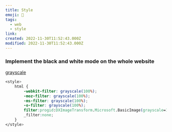 ```yaml
---
title: Style
emoji: 📝
tags:
  - web
  - style
link:
created: 2022-11-30T11:52:43.000Z
modified: 2022-11-30T11:52:43.000Z
---
```


### Implement the black and white mode on the whole website

[grayscale](https://developer.mozilla.org/en-US/docs/Web/CSS/filter-function/grayscale)

```css
<style>
    html {
        -webkit-filter: grayscale(100%);
        -moz-filter: grayscale(100%);
        -ms-filter: grayscale(100%);
        -o-filter: grayscale(100%);
		filter:progid:DXImageTransform.Microsoft.BasicImage(grayscale=1);
        _filter:none;
    }
</style>
```
